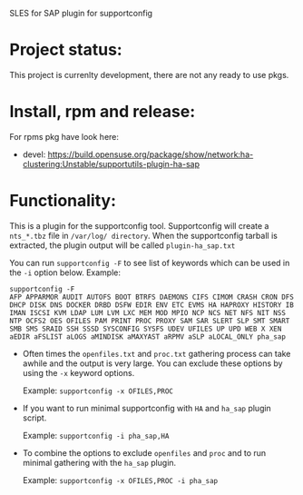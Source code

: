 SLES for SAP plugin for supportconfig

# Project status:

This project is currenlty development, there are not any ready to use pkgs. 

# Install, rpm and release:

For rpms pkg have look here: 

- devel: https://build.opensuse.org/package/show/network:ha-clustering:Unstable/supportutils-plugin-ha-sap

# Functionality:

This is a plugin for the supportconfig tool.
Supportconfig will create a `nts_*.tbz` file in `/var/log/ directory`.
When the supportconfig tarball is extracted, the plugin output will be called `plugin-ha_sap.txt`

You can run `supportconfig -F` to see list of keywords which can be used in the `-i` option below. 
Example:
```
supportconfig -F
AFP APPARMOR AUDIT AUTOFS BOOT BTRFS DAEMONS CIFS CIMOM CRASH CRON DFS DHCP DISK DNS DOCKER DRBD DSFW EDIR ENV ETC EVMS HA HAPROXY HISTORY IB IMAN ISCSI KVM LDAP LUM LVM LXC MEM MOD MPIO NCP NCS NET NFS NIT NSS NTP OCFS2 OES OFILES PAM PRINT PROC PROXY SAM SAR SLERT SLP SMT SMART SMB SMS SRAID SSH SSSD SYSCONFIG SYSFS UDEV UFILES UP UPD WEB X XEN aEDIR aFSLIST aLOGS aMINDISK aMAXYAST aRPMV aSLP aLOCAL_ONLY pha_sap
```
* Often times the `openfiles.txt` and `proc.txt` gathering process can take awhile and the output is very large. You can exclude these options by using the `-x` keyword options.

  Example: `supportconfig -x OFILES,PROC`

* If you want to run minimal supportconfig with `HA` and `ha_sap` plugin script.

  Example: `supportconfig -i pha_sap,HA`
  
* To combine the options to exclude `openfiles` and `proc` and to run minimal gathering with the `ha_sap` plugin.

  Example: `supportconfig -x OFILES,PROC -i pha_sap`
